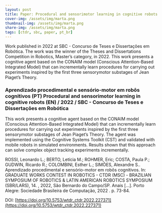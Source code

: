 ```yaml
---
layout: post
title: Paper: Procedural and sensorimotor learning in cognitive robots
cover-img: /assets/img/marta.png
thumbnail-img: /assets/img/marta.png
share-img: /assets/img/marta.png
tags: [ctdr, sbc, paper, pt_br]
---
```


Work published in 2022 at SBC - Concurso de Teses e Dissertações em Robótica. The work was the winner of the Theses and Dissertations Competition in Robotics, Master’s category, in 2022. This work presents a cognitive agent based on the CONAIM model (Conscious Attention-Based Integrated Model) that can incrementally learn procedures for carrying out experiments inspired by the first three sensorymotor substages of Jean Piaget’s Theory.

### Aprendizado procedimental e sensório-motor em robôs cognitivos (PT) Procedural and sensorimotor learning in cognitive robots (EN)  / 2022 / SBC - Concurso de Teses e Dissertações em Robótica


This work presents a cognitive agent based on the CONAIM model (Conscious Attention-Based Integrated Model) that can incrementally learn procedures for carrying out experiments inspired by the first three sensorymotor substages of Jean Piaget’s Theory. The agent was implemented using the Cognitive Systems Toolkit (CST) and validated with mobile robots in simulated environments. Results shown that this approach can solve complex object tracking experiments incrementally.

ROSSI, Leonardo L.; BERTO, Letícia M.; ROHMER, Eric; COSTA, Paula P.; GUDWIN, Ricardo R.; COLOMBINI, Esther L.; SIMÕES, Alexandre S.. Aprendizado procedimental e sensório-motor em robôs cognitivos. In: GRADUATE WORKS CONTEST IN ROBOTICS - CTDR (MSC) - BRAZILIAN SYMPOSIUM OF ROBOTICS & LATIN AMERICAN ROBOTICS SYMPOSIUM (SBR/LARS), 14. , 2022, São Bernardo do Campo/SP. Anais [...]. Porto Alegre: Sociedade Brasileira de Computação, 2022 . p. 73-84. 

DOI: [https://doi.org/10.5753/wtdr_ctdr.2022.227371](https://doi.org/10.5753/wtdr_ctdr.2022.227371)

